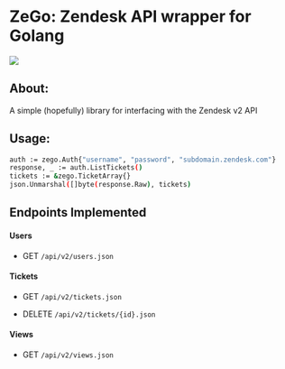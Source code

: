 
ZeGo: Zendesk API wrapper for Golang
====================================

![][logo]


## About:

A simple (hopefully) library for interfacing with the Zendesk v2 API


## Usage:

```sh
auth := zego.Auth{"username", "password", "subdomain.zendesk.com"}
response, _ := auth.ListTickets()
tickets := &zego.TicketArray{}
json.Unmarshal([]byte(response.Raw), tickets)
```


## Endpoints Implemented 


#### Users

- GET `/api/v2/users.json`


#### Tickets

- GET `/api/v2/tickets.json`

- DELETE `/api/v2/tickets/{id}.json`


#### Views

- GET `/api/v2/views.json`


[logo]: https://raw.githubusercontent.com/adamar/zego/master/doc/zendesk_logo.png
